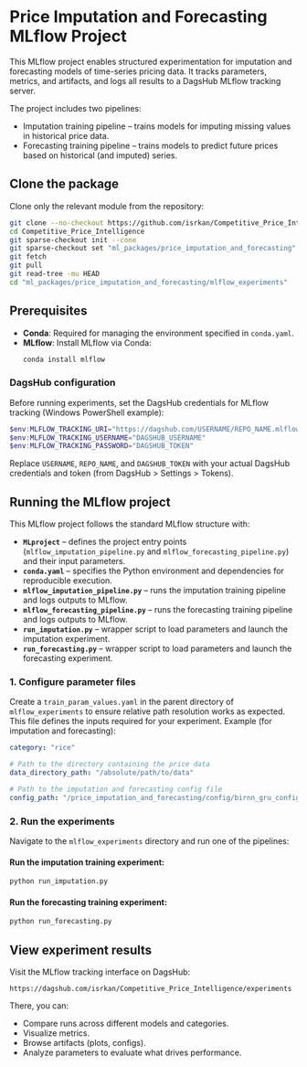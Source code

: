 # Price Imputation and Forecasting MLflow Project

This MLflow project enables structured experimentation for imputation and forecasting models of time-series pricing data. It tracks parameters, metrics, and artifacts, and logs all results to a DagsHub MLflow tracking server.

The project includes two pipelines:
* Imputation training pipeline – trains models for imputing missing values in historical price data.
* Forecasting training pipeline – trains models to predict future prices based on historical (and imputed) series.

## Clone the package
Clone only the relevant module from the repository:

```bash
git clone --no-checkout https://github.com/isrkan/Competitive_Price_Intelligence.git
cd Competitive_Price_Intelligence
git sparse-checkout init --cone
git sparse-checkout set "ml_packages/price_imputation_and_forecasting"
git fetch
git pull
git read-tree -mu HEAD
cd "ml_packages/price_imputation_and_forecasting/mlflow_experiments"
```

## Prerequisites
* **Conda**: Required for managing the environment specified in `conda.yaml`.
* **MLflow**: Install MLflow via Conda:
  ```bash
  conda install mlflow
  ```

### DagsHub configuration
Before running experiments, set the DagsHub credentials for MLflow tracking (Windows PowerShell example):

```powershell
$env:MLFLOW_TRACKING_URI="https://dagshub.com/USERNAME/REPO_NAME.mlflow"
$env:MLFLOW_TRACKING_USERNAME="DAGSHUB_USERNAME"
$env:MLFLOW_TRACKING_PASSWORD="DAGSHUB_TOKEN"
```

Replace `USERNAME`, `REPO_NAME`, and `DAGSHUB_TOKEN` with your actual DagsHub credentials and token (from DagsHub > Settings > Tokens).

## Running the MLflow project
This MLflow project follows the standard MLflow structure with:
* **`MLproject`** – defines the project entry points (`mlflow_imputation_pipeline.py` and `mlflow_forecasting_pipeline.py`) and their input parameters.
* **`conda.yaml`** – specifies the Python environment and dependencies for reproducible execution.
* **`mlflow_imputation_pipeline.py`** – runs the imputation training pipeline and logs outputs to MLflow.
* **`mlflow_forecasting_pipeline.py`** – runs the forecasting training pipeline and logs outputs to MLflow.
* **`run_imputation.py`** – wrapper script to load parameters and launch the imputation experiment.
* **`run_forecasting.py`** – wrapper script to load parameters and launch the forecasting experiment.

### 1. Configure parameter files
Create a `train_param_values.yaml` in the parent directory of `mlflow_experiments` to ensure relative path resolution works as expected. This file defines the inputs required for your experiment. Example (for imputation and forecasting):

```yaml
category: "rice"

# Path to the directory containing the price data
data_directory_path: "/absolute/path/to/data"

# Path to the imputation and forecasting config file
config_path: "/price_imputation_and_forecasting/config/birnn_gru_config.yaml"
```

### 2. Run the experiments
Navigate to the `mlflow_experiments` directory and run one of the pipelines:

#### Run the imputation training experiment:
```bash
python run_imputation.py
```

#### Run the forecasting training experiment:
```bash
python run_forecasting.py
```

## View experiment results
Visit the MLflow tracking interface on DagsHub:
```
https://dagshub.com/isrkan/Competitive_Price_Intelligence/experiments
```

There, you can:
* Compare runs across different models and categories.
* Visualize metrics.
* Browse artifacts (plots, configs).
* Analyze parameters to evaluate what drives performance.